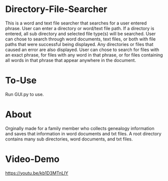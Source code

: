 # Directory-File-Searcher
This is a word and text file searcher that searches for a user entered phrase. User can enter a directory or word/text file path. If a directory is entered, all sub directory and selected file type(s) will be searched. User can chose to search through word documents, text files, or both with file paths that were successful being displayed. Any directories or files that caused an error are also displayed. User can chose to search for files with an exact phrase, for files with any word in that phrase, or for files containing all words in that phrase that appear anywhere in the document.

# To-Use
Run GUI.py to use.

# About 
Orginally made for a family member who collects genealogy information and saves that information in word documents and txt files. A root directory contains many sub directories, word documents, and txt files.

# Video-Demo
https://youtu.be/kb1D3MTnLlY
